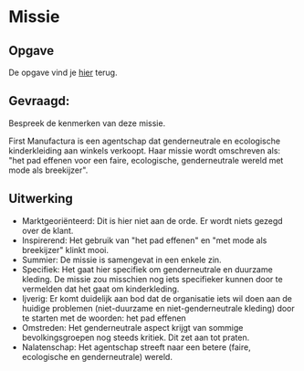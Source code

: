 # Missie

## Opgave

De opgave vind je [hier](./Opgave/Toepassing_missie.pdf) terug.

## Gevraagd:

Bespreek de kenmerken van deze missie.

First Manufactura is een agentschap dat genderneutrale en ecologische kinderkleiding aan winkels verkoopt. Haar missie wordt omschreven als: "het pad effenen voor een faire, ecologische, genderneutrale wereld met mode als breekijzer".

## Uitwerking

- Marktgeoriënteerd: Dit is hier niet aan de orde. Er wordt niets gezegd over de klant.
- Inspirerend: Het gebruik van "het pad effenen" en "met mode als breekijzer" klinkt mooi.
- Summier: De missie is samengevat in een enkele zin.
- Specifiek: Het gaat hier specifiek om genderneutrale en duurzame kleding. De missie zou misschien nog iets specifieker kunnen door te vermelden dat het gaat om kinderkleding.
- Ijverig: Er komt duidelijk aan bod dat de organisatie iets wil doen aan de huidige problemen (niet-duurzame en niet-genderneutrale kleding) door te starten met de woorden: het pad effenen
- Omstreden: Het genderneutrale aspect krijgt van sommige bevolkingsgroepen nog steeds kritiek. Dit zet aan tot praten.
- Nalatenschap: Het agentschap streeft naar een betere (faire, ecologische en genderneutrale) wereld.
